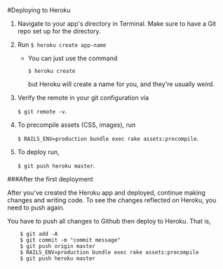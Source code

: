 #Deploying to Heroku

1. Navigate to your app's directory in Terminal. Make sure to have a Git repo set up for the directory.
	
2. Run ```$ heroku create app-name```
	+ You can just use the command
	
		```$ heroku create```
	
		but Heroku will create a name for you, and they're usually weird.
	
3. Verify the remote in your git configuration via 
	
	```$ git remote -v```.

4. To precompile assets (CSS, images), run

	```$ RAILS_ENV=production bundle exec rake assets:precompile```.

5. To deploy run, 

	```$ git push heroku master```.
	


###After the first deployment

After you've created the Heroku app and deployed, continue making changes and writing code. To see the changes reflected on Heroku, you need to push again.

You have to push all changes to Github then deploy to Heroku. That is,

```
	$ git add -A
	$ git commit -m "commit message"
	$ git push origin master
	$ RAILS_ENV=production bundle exec rake assets:precompile
	$ git push heroku master
	
```